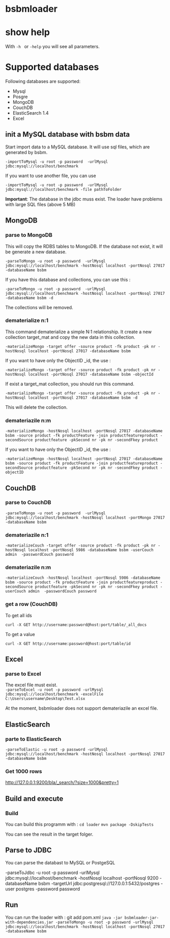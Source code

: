 # bsbmloader

# show help

With ``-h `` or ``-help`` you will see all parameters.

# Supported databases

Following databases are supported:

* Mysql
* Posgre
* MongoDB
* CouchDB
* ElasticSearch 1.4
* Excel

## init a MySQL database with bsbm data

Start import data to a MySQL database. It will use sql files, which are generated by bsbm.

``-importToMysql -u root -p password  -urlMysql jdbc:mysql://localhost/benchmark ``

 If you want to use another file, you can use

``-importToMysql -u root -p password  -urlMysql jdbc:mysql://localhost/benchmark -file pathToFolder``

**Important**: The database in the jdbc muss exist. The loader have problems with large SQL files (above 5 MB)

## MongoDB
### parse to MongoDB
This will copy the RDBS tables to MongoDB. If the database not exist, it will be generate a new database.

``-parseToMongo -u root -p password  -urlMysql jdbc:mysql://localhost/benchmark -hostNosql localhost -portNosql 27017 -databaseName bsbm``  

If you have this database and collections, you can use this :

``-parseToMongo -u root -p password  -urlMysql jdbc:mysql://localhost/benchmark -hostNosql localhost -portNosql 27017 -databaseName bsbm -d``


The collections will be removed.   

### dematerialize n:1

This command dematerialize a simple N:1 relationship. It create a new collection target_mat and copy the new data in this collection.

``-materializeMongo -target offer -source product -fk product -pk nr -hostNosql localhost -portNosql 27017 -databaseName bsbm``

If you want to have only the ObjectID _id, the use :

``-materializeMongo -target offer -source product -fk product -pk nr -hostNosql localhost -portNosql 27017 -databaseName bsbm -objectId``

If exist a target_mat collection, you should run this command.  

``-materializeMongo -target offer -source product -fk product -pk nr -hostNosql localhost -portNosql 27017 -databaseName bsbm -d``

This will delete the collection.


### demateriazile n:m

``-materializeMongo -hostNosql localhost -portNosql 27017 -databaseName bsbm -source product -fk productFeature -join productfeatureproduct -secondSource productfeature -pkSecond nr -pk nr -secondFkey product``

If you want to have only the ObjectID _id, the use :

``-materializeMongo -hostNosql localhost -portNosql 27017 -databaseName bsbm -source product -fk productFeature -join productfeatureproduct -secondSource productfeature -pkSecond nr -pk nr -secondFkey product -objectID``

## CouchDB
### parse to CouchDB
``-parseToMongo -u root -p password  -urlMysql jdbc:mysql://localhost/benchmark -hostNosql localhost -portMongo 27017 -databaseName bsbm``

### demateriazile n:1

``-materializeCouch -target offer -source product -fk product -pk nr -hostNosql localhost -portNosql 5986 -databaseName bsbm -userCouch admin  -passwordCouch password``

### demateriazile n:m  
``-materializeCouch -hostNosql localhost -portNosql 5986 -databaseName bsbm -source product -fk productFeature -join productfeatureproduct -secondSource productfeature -pkSecond nr -pk nr -secondFkey product -userCouch admin  -passwordCouch password``

### get a row (CouchDB)
To get all ids

``curl -X GET http://username:password@host:port/table/_all_docs``

To get a value

``curl -X GET http://username:password@host:port/table/id``

## Excel
### parse to Excel

The excel file must exist.  
``-parseToExcel -u root -p password -urlMysql jdbc:mysql://localhost/benchmark -excelFile  C:\Users\username\Desktop\Test.xlsx``

At the moment, bsbmloader does not support demateriazile an excel file.

## ElasticSearch
### parte to ElasticSearch   

``-parseToElastic -u root -p password -urlMysql jdbc:mysql://localhost/benchmark -hostNosql localhost -portNosql 27017 -databaseName bsbm``

### Get 1000 rows
http://127.0.0.1:9200/bla/_search/?size=1000&pretty=1

## Build and execute
### Build

You can build this programm with :
``cd loader``
``mvn package -DskipTests``

You can see the result in the target folger.

## Parse to JDBC

You can parse the databast to MySQL or PostgeSQL 

-parseToJdbc -u root -p password -urlMysql  jdbc:mysql://localhost/benchmark -hostNosql localhost -portNosql 9200 -databaseName bsbm -targetUrl  jdbc:postgresql://127.0.0.1:5432/postgres
-user postgres   -password password

## Run

You can run the loader with :
git add pom.xml 
``java -jar bsbmloader-jar-with-dependencies.jar -parseToMongo -u root -p password -urlMysql jdbc:mysql://localhost/benchmark -hostNosql localhost -portNosql 27017 -databaseName bsbm``


